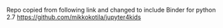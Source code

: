 

Repo copied from following link and changed to include Binder for python 2.7
https://github.com/mikkokotila/jupyter4kids
